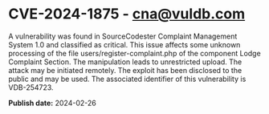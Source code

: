 # CVE-2024-1875 - cna@vuldb.com

A vulnerability was found in SourceCodester Complaint Management System 1.0 and classified as critical. This issue affects some unknown processing of the file users/register-complaint.php of the component Lodge Complaint Section. The manipulation leads to unrestricted upload. The attack may be initiated remotely. The exploit has been disclosed to the public and may be used. The associated identifier of this vulnerability is VDB-254723.

**Publish date:** 2024-02-26
